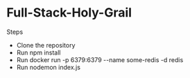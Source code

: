 # Full-Stack-Holy-Grail
Steps
- Clone the repository
- Run npm install
- Run docker run -p 6379:6379 --name some-redis -d redis
- Run nodemon index.js



